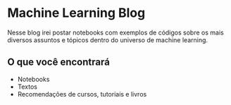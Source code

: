 Machine Learning Blog
================

<!-- WARNING: THIS FILE WAS AUTOGENERATED! DO NOT EDIT! -->

Nesse blog irei postar notebooks com exemplos de códigos sobre os mais
diversos assuntos e tópicos dentro do universo de machine learning.

## O que você encontrará

- Notebooks
- Textos
- Recomendações de cursos, tutoriais e livros
